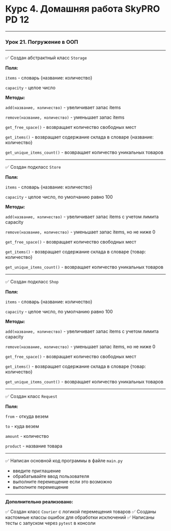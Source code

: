 # Курс 4. Домашняя работа SkyPRO PD 12

________________________________________________________________
### **Урок 21. Погружение в ООП**

________________________________________________________________
:white_check_mark: Создан абстрактный класс `Storage`

**Поля:**

`items` - словарь {название: количество}

`capacity` - целое число

**Методы:**

`add(название, количество)` - увеличивает запас items

`remove(название, количество)` - уменьшает запас items

`get_free_space()` - возвращает количество свободных мест

`get_items()` - возвращает содержание склада в словаре {название: количество}

`get_unique_items_count()` - возвращает количество уникальных товаров

________________________________________________________________
:white_check_mark: Создан подкласс `Store`

**Поля:**

`items` - словарь {название: количество}

`capacity` - целое число, по умолчанию равно 100

**Методы:**

`add(название, количество)` - увеличивает запас items с учетом лимита capacity

`remove(название, количество)` - уменьшает запас items, но не ниже 0

`get_free_space()` - возвращает количество свободных мест

`get_items()` - возвращает содержание склада в словаре {товар: количество}

`get_unique_items_count()` - возвращает количество уникальных товаров

----------------------------------------------------------------
:white_check_mark: Создан подкласс `Shop`

**Поля:**

`items` - словарь {название: количество}

`capacity` - целое число, по умолчанию равно 100

**Методы:**

`add(название, количество)`  - увеличивает запас items с учетом лимита capacity

`remove(название, количество)` - уменьшает запас items, но не ниже 0

`get_free_space()` - возвращает количество свободных мест

`get_items()` - возвращает содержание склада в словаре {товар: количество}

`get_unique_items_count()` - возвращает количество уникальных товаров

----------------------------------------------------------------
:white_check_mark: Создан класс `Request`

**Поля:**

`from` - откуда везем 

`to` - куда везем 

`amount` - количество

`product` - название товара

----------------------------------------------------------------
:white_check_mark: Написан основной код программы в файле `main.py`

- введите приглашение
- обрабатывайте ввод пользователя
- выполните перемещение если это возможно
- выполните перемещение

----------------------------------------------------------------
**Дополнительно реализовано:**

:white_check_mark: Создан класс `Courier` с логикой перемещения товаров
:white_check_mark: Созданы кастомные классы ошибок для обработки исключений
:white_check_mark: Написаны тесты с запуском через `pytest` в консоли